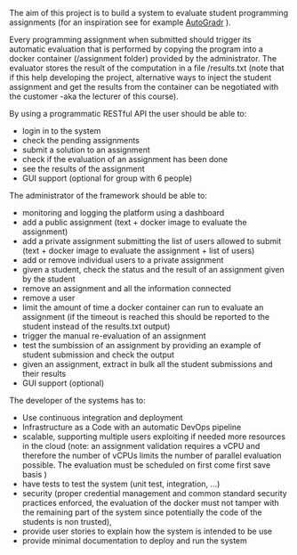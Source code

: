 The aim of this project is to build a system to evaluate student 
programming assignments (for an inspiration see for example
[AutoGradr](https://www.autogradr.com/) ).

Every programming assignment when submitted should
trigger its automatic evaluation that is performed by copying the program into
a docker container (/assignment folder) provided by the administrator.
The evaluator stores the result of the computation in a file /results.txt
(note that if this help developing the project, alternative ways to inject the
student assignment and get the results from the container can be negotiated with
the customer -aka the lecturer of this course). 

By using a programmatic RESTful API the user should be able to:
* login in to the system
* check the pending assignments
* submit a solution to an assignment
* check if the evaluation of an assignment has been done
* see the results of the assignment
* GUI support (optional for group with 6 people)

The administrator of the framework should be able to:
* monitoring and logging the platform using a dashboard
* add a public assignment (text + docker image to evaluate the assignment)
* add a private assignment submitting the list of users allowed to submit
  (text + docker image to evaluate the assignment + list of users)
* add or remove individual users to a private assignment
* given a student, check the status and the result of an assignment given 
  by the student
* remove an assignment and all the information connected
* remove a user
* limit the amount of time a docker container can run to evaluate an assignment
  (if the timeout is reached this should be reported to the student instead of
  the results.txt output)
* trigger the manual re-evaluation of an assignment
* test the sumbission of an assignment by providing an example of student
  submission and check the output
* given an assignment, extract in bulk all the student submissions 
  and their results
* GUI support (optional)

The developer of the systems has to:
* Use continuous integration and deployment
* Infrastructure as a Code with an automatic DevOps pipeline
* scalable, supporting multiple users exploiting if needed more resources in the
  cloud (note: an assignment validation requires a vCPU and therefore the number
  of vCPUs limits the number of parallel evaluation possible.  The evaluation 
  must be scheduled on first come first save basis )
* have tests to test the system (unit test, integration, ...)
* security (proper credential management and common standard security practices
  enforced, the evaluation of the docker must not tamper with the remaining
  part of the system since potentially the code of the students is non trusted),
* provide user stories to explain how the system is intended to be use
* provide minimal documentation to deploy and run the system



